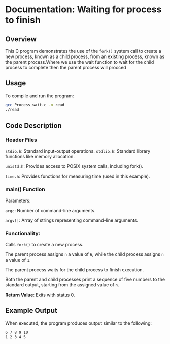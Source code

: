 # Documentation: Waiting for process to finish

## Overview

This C program demonstrates the use of the `fork()` system call to create a new process, known as a child process, from an existing process, known as the parent process.Where we use the wait function to wait for the child process to complete then the parent process will procced 

## Usage

To compile and run the program:

```bash
gcc Process_wait.c -o read
./read
```
## Code Description
### Header Files
`stdio.h`: Standard input-output operations.
`stdlib.h`: Standard library functions like memory allocation.

`unistd.h`: Provides access to POSIX system calls, including fork().

`time.h`: Provides functions for measuring time (used in this example).
### main() Function
Parameters:

`argc`: Number of command-line arguments.

`argv[]`: Array of strings representing command-line arguments.
### Functionality:

Calls `fork()` to create a new process.

The parent process assigns `n` a value of `6`, while the child process assigns `n` a value of `1`.

The parent process waits for the child process to finish execution.

Both the parent and child processes print a sequence of five numbers to the standard output, starting from the assigned value of `n`.

**Return Value**: Exits with status 0.
## Example Output
When executed, the program produces output similar to the following:

```bash
6 7 8 9 10
1 2 3 4 5
```